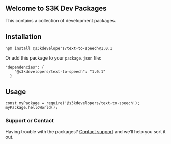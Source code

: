 ## Welcome to S3K Dev Packages

This contains a collection of development packages.

## Installation

`npm install @s3kdevelopers/text-to-speech@1.0.1`

Or add this package to your `package.json` file:

```
"dependencies": {
    "@s3kdevelopers/text-to-speech": "1.0.1"
  }
```

## Usage

```
const myPackage = require('@s3kdevelopers/text-to-speech');
myPackage.helloWorld();
```

### Support or Contact

Having trouble with the packages? [Contact support](mailto:support@s3kdevelopers.com) and we’ll help you sort it out.
